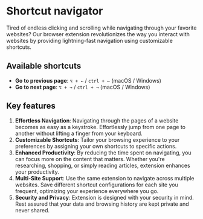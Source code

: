 # Shortcut navigator

Tired of endless clicking and scrolling while navigating through your favorite websites? Our browser extension revolutionizes the way you interact with websites by providing lightning-fast navigation using customizable shortcuts.

## Available shortcuts

-   **Go to previous page**: `⌥ + ←` / `ctrl + ←` (macOS / Windows)
-   **Go to next page**: `⌥ + →` / `ctrl + →` (macOS / Windows)

## Key features

1. **Effortless Navigation**: Navigating through the pages of a website becomes as easy as a keystroke. Effortlessly jump from one page to another without lifting a finger from your keyboard.
2. **Customizable Shortcuts**: Tailor your browsing experience to your preferences by assigning your own shortcuts to specific actions.
3. **Enhanced Productivity**: By reducing the time spent on navigating, you can focus more on the content that matters. Whether you're researching, shopping, or simply reading articles, extension enhances your productivity.
4. **Multi-Site Support**: Use the same extension to navigate across multiple websites. Save different shortcut configurations for each site you frequent, optimizing your experience everywhere you go.
5. **Security and Privacy**: Extension is designed with your security in mind. Rest assured that your data and browsing history are kept private and never shared.
